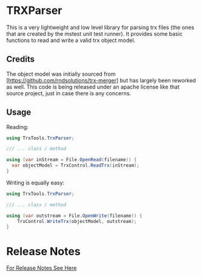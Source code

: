 # TRXParser

This is a very lightweight and low level library for parsing trx files (the ones that are created by the mstest unit test runner). It provides some basic functions to read and write a valid trx object model.


## Credits

The object model was initially sourced from [https://github.com/rndsolutions/trx-merger] but has largely been reworked as well. This code is being released under an apache license like that source project, just in case there is any concerns.

## Usage

Reading:

```csharp
using TrxTools.TrxParser;

/// ... class / method

using (var inStream = File.OpenRead(filename)) {
  var objectModel = TrxControl.ReadTrx(inStream);
}
```

Writing is equally easy:


```csharp
using TrxTools.TrxParser;

/// ... class / method

using (var outstream = File.OpenWrite(filename)) {
    TrxControl.WriteTrx(objectModel, outstream);
}
```

# Release Notes

[For Release Notes See Here](trxparser.releaseNotes.md)

